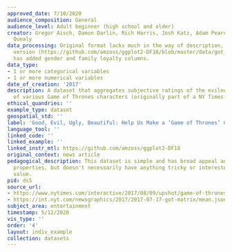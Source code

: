 ```yaml
---
approved_date: 7/10/2020
audience_composition: General
audience_level: Adult beginner (high school and older)
creator: Gregor Aisch, Damon Darlin, Rich Harris, Josh Katz, Adam Pearce and Kevin
  Quealy
data_processing: Original format lacks much in the way of description, but a processed
  version (https://github.com/amzoss/ggplot2-DF18/blob/master/data/got_ratings.csv)
  has added gender and family loyalty columns.
data_type:
- 1 or more categorical variables
- 1 or more numerical variables
date_of_creation: '2017'
description: A dataset that aggregates subjective ratings of the evilness and attractiveness
  of various Game of Thrones characters (originally part of a NY Times Upshot article).
ethical_quandries: ''
example_type: dataset
geospatial_std: ''
label: 'Good, Evil, Ugly, Beautiful: Help Us Make a ‘Game of Thrones’ Chart'
language_tool: ''
linked_code: ''
linked_example: ''
linked_instr_mtl: https://github.com/amzoss/ggplot2-DF18
original_context: news article
pedagogical_description: This dataset is simple and has broad appeal and useful data
  properties, but doesn't necessarily have anything tricky or interested of pedagogical
  value.
pid: ds5
source_url:
- https://www.nytimes.com/interactive/2017/08/09/upshot/game-of-thrones-chart.html
- https://int.nyt.com/newsgraphics/2017/2017-07-17-got-matrix/mean.json
subject_area: entertainment
timestamp: 5/12/2020
vis_type: ''
order: '4'
layout: indiv_example
collection: datasets
---
```

